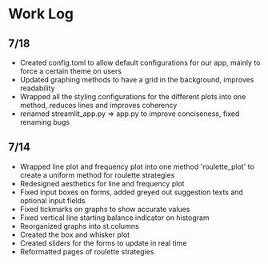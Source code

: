# Work Log 
## 7/18
- Created config.toml to allow default configurations for our app, mainly to force a certain theme on users
- Updated graphing methods to have a grid in the background, improves readability
- Wrapped all the styling configurations for the different plots into one method, reduces lines and improves coherency
- renamed streamlit_app.py => app.py to improve conciseness, fixed renaming bugs

## 7/14 
- Wrapped line plot and frequency plot into one method 'roulette_plot' to create a uniform method for roulette strategies
- Redesigned aesthetics for line and frequency plot
- Fixed input boxes on forms, added greyed out suggestion texts and optional input fields
- Fixed tickmarks on graphs to show accurate values
- Fixed vertical line starting balance indicator on histogram
- Reorganized graphs into st.columns
- Created the box and whisker plot
- Created sliders for the forms to update in real time
- Reformatted pages of roulette strategies